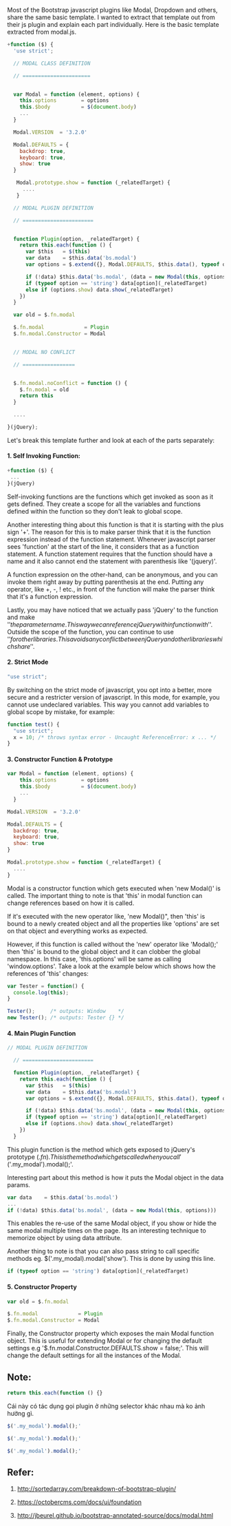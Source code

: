Most of the Bootstrap javascript plugins like Modal, Dropdown and others, share the same basic template. I wanted to extract that template out from their js plugin and explain each part individually. Here is the basic template extracted from modal.js.

```javascript
+function ($) {
  'use strict';

  // MODAL CLASS DEFINITION

  // ======================


  var Modal = function (element, options) {
    this.options        = options
    this.$body          = $(document.body)
    ...
  }

  Modal.VERSION  = '3.2.0'

  Modal.DEFAULTS = {
    backdrop: true,
    keyboard: true,
    show: true
  }

   Modal.prototype.show = function (_relatedTarget) {
     ....
   }

  // MODAL PLUGIN DEFINITION

  // =======================


  function Plugin(option, _relatedTarget) {
    return this.each(function () {
      var $this   = $(this)
      var data    = $this.data('bs.modal')
      var options = $.extend({}, Modal.DEFAULTS, $this.data(), typeof option == 'object' &amp;&amp; option)

      if (!data) $this.data('bs.modal', (data = new Modal(this, options)))
      if (typeof option == 'string') data[option](_relatedTarget)
      else if (options.show) data.show(_relatedTarget)
    })
  }

  var old = $.fn.modal

  $.fn.modal             = Plugin
  $.fn.modal.Constructor = Modal


  // MODAL NO CONFLICT

  // =================


  $.fn.modal.noConflict = function () {
    $.fn.modal = old
    return this
  }

  ....

}(jQuery);
```

Let's break this template further and look at each of the parts separately:

####  1. Self Invoking Function:


```javascript
+function ($) {
 ...
}(jQuery)
```

Self-invoking functions are the functions which get invoked as soon as it gets defined. They create a scope for all the variables and functions defined within the function so they don't leak to global scope.

Another interesting thing about this function is that it is starting with the plus sign '+'.  The reason for this is to make parser think that it is the function expression instead of the function statement. Whenever javascript parser sees 'function' at the start of the line, it considers that as a function statement. A function statement requires that the function should have a name and it also cannot end the statement with parenthesis like '(jquery)'.

A function expression on the other-hand, can be anonymous, and you can invoke them right away by putting parenthesis at the end. Putting any operator, like +, -, ! etc., in front of the function will make the parser think that it's a function expression.

Lastly, you may have noticed that we actually pass 'jQuery' to the function and make '$' the parameter name. This way we can reference jQuery within function with '$'. Outside the scope of the function, you can continue to use '$' for other libraries. This avoids any conflict between jQuery and other libraries which share '$'.

#### 2. Strict Mode

```javascript
"use strict";
```

By switching on the strict mode of javascript, you opt into a better, more secure and a restricter version of javascript. In this mode, for example, you cannot use undeclared variables.  This way you cannot add variables to global scope by mistake, for example:

```javascript
function test() {
  "use strict";
  x = 10; /* throws syntax error - Uncaught ReferenceError: x ... */
}
```

#### 3. Constructor Function & Prototype

```javascript
var Modal = function (element, options) {
    this.options        = options
    this.$body          = $(document.body)
    ...
  }

Modal.VERSION  = '3.2.0'

Modal.DEFAULTS = {
  backdrop: true,
  keyboard: true,
  show: true
}

Modal.prototype.show = function (_relatedTarget) {
  ....
}
```

Modal is a constructor function which gets executed when 'new Modal()' is called. The important thing to note is that 'this' in modal function can change references based on how it is called.

If it's executed with the new operator like, 'new Modal()", then 'this' is bound to a newly created object and all the properties like 'options' are set on that object and everything works as expected.

However, if this function is called without the 'new' operator like 'Modal();' then 'this' is bound to the global object and it can clobber the global namespace. In this case, 'this.options' will be same as calling 'window.options'. Take a look at the example below which shows how the references of 'this' changes:

```javascript
var Tester = function() {
  console.log(this);
}

Tester();     /* outputs: Window    */
new Tester(); /* outputs: Tester {} */
```

#### 4. Main Plugin Function

```javascript
// MODAL PLUGIN DEFINITION

  // =======================

  function Plugin(option, _relatedTarget) {
    return this.each(function () {
      var $this   = $(this)
      var data    = $this.data('bs.modal')
      var options = $.extend({}, Modal.DEFAULTS, $this.data(), typeof option == 'object' &amp;&amp; option)

      if (!data) $this.data('bs.modal', (data = new Modal(this, options)))
      if (typeof option == 'string') data[option](_relatedTarget)
      else if (options.show) data.show(_relatedTarget)
    })
  }
```

This plugin function is the method which gets exposed to jQuery's prototype ($.fn). This is the method which gets called when you call '$('.my_modal').modal();'.

Interesting part about this method is how it puts the Modal object in the data params.

```javascript
var data    = $this.data('bs.modal')
...
if (!data) $this.data('bs.modal', (data = new Modal(this, options)))
```

This enables the re-use of the same Modal object, if you show or hide the same modal multiple times on the page. Its an interesting technique to memorize object by using  data attribute.

Another thing to note is that you can also pass string to call specific methods eg. $('.my_modal).modal('show'). This is done by using this line.

```javascript
if (typeof option == 'string') data[option](_relatedTarget)
```

#### 5. Constructor Property

```javascript
var old = $.fn.modal

$.fn.modal             = Plugin
$.fn.modal.Constructor = Modal
```

Finally, the Constructor property which exposes the main Modal function object. This is useful for extending Modal or for changing the default settings e.g '$.fn.modal.Constructor.DEFAULTS.show = false;'. This will change the default settings for all the instances of the Modal.
## Note:

```javascript
return this.each(function () {}
```

Cái này có tác dụng gọi plugin ở những selector khác nhau mà ko ảnh hưởng gì.

```javascript
$('.my_modal').modal();'
```

```javascript
$('.my_modal').modal();'
```

```javascript
$('.my_modal').modal();'
```

## Refer:

1. http://sortedarray.com/breakdown-of-bootstrap-plugin/

2. https://octobercms.com/docs/ui/foundation

3. http://jbeurel.github.io/bootstrap-annotated-source/docs/modal.html